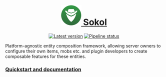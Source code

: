 <div align="center">

<h1> <a href="https://phosphorous.gitlab.io/sokol">
<img src="icon.svg" height="64"> Sokol
</a> </h1>

[![Latest version](https://img.shields.io/maven-metadata/v?metadataUrl=https%3A%2F%2Fgitlab.com%2Fapi%2Fv4%2Fprojects%2F37885933%2Fpackages%2Fmaven%2Fcom%2Fgitlab%2Faecsocket%2Fsokol%2Fsokol-core%2Fmaven-metadata.xml)](https://gitlab.com/phosphorous/sokol/-/packages/8022977)
[![Pipeline status](https://img.shields.io/gitlab/pipeline-status/phosphorous/sokol?branch=main)](https://gitlab.com/phosphorous/sokol/-/pipelines/latest)

</div>

Platform-agnostic entity composition framework, allowing server owners to configure their own items, mobs etc.
and plugin developers to create composable features for these entities.

### [Quickstart and documentation](https://phosphorous.gitlab.io/sokol)

